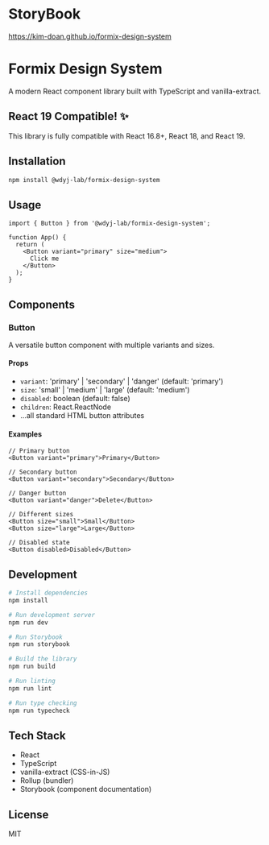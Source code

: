 # StoryBook
https://kim-doan.github.io/formix-design-system

# Formix Design System

A modern React component library built with TypeScript and vanilla-extract.

## React 19 Compatible! ✨

This library is fully compatible with React 16.8+, React 18, and React 19.

## Installation

```bash
npm install @wdyj-lab/formix-design-system
```

## Usage

```tsx
import { Button } from '@wdyj-lab/formix-design-system';

function App() {
  return (
    <Button variant="primary" size="medium">
      Click me
    </Button>
  );
}
```

## Components

### Button

A versatile button component with multiple variants and sizes.

#### Props

- `variant`: 'primary' | 'secondary' | 'danger' (default: 'primary')
- `size`: 'small' | 'medium' | 'large' (default: 'medium')
- `disabled`: boolean (default: false)
- `children`: React.ReactNode
- ...all standard HTML button attributes

#### Examples

```tsx
// Primary button
<Button variant="primary">Primary</Button>

// Secondary button
<Button variant="secondary">Secondary</Button>

// Danger button
<Button variant="danger">Delete</Button>

// Different sizes
<Button size="small">Small</Button>
<Button size="large">Large</Button>

// Disabled state
<Button disabled>Disabled</Button>
```

## Development

```bash
# Install dependencies
npm install

# Run development server
npm run dev

# Run Storybook
npm run storybook

# Build the library
npm run build

# Run linting
npm run lint

# Run type checking
npm run typecheck
```

## Tech Stack

- React
- TypeScript
- vanilla-extract (CSS-in-JS)
- Rollup (bundler)
- Storybook (component documentation)

## License

MIT
